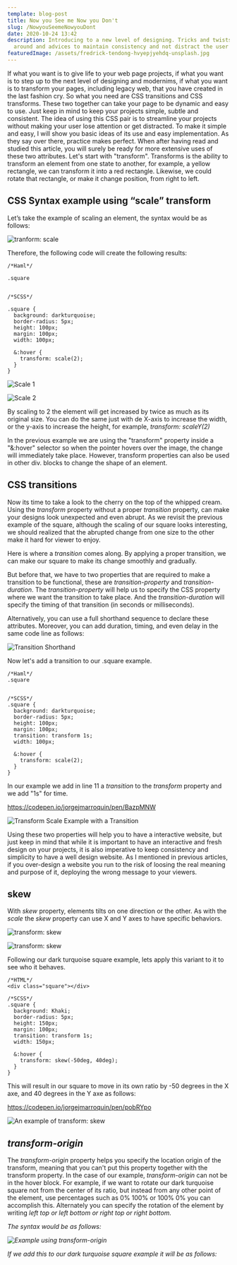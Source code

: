 ```yaml
---
template: blog-post
title: Now you See me Now you Don't
slug: /NowyouSeemeNowyouDont
date: 2020-10-24 13:42
description: Introducing to a new level of designing. Tricks and twists to play
  around and advices to maintain consistency and not distract the user
featuredImage: /assets/fredrick-tendong-hvyepjyehdq-unsplash.jpg
---
```

<!--StartFragment-->

If what you want is to give life to your web page projects, if what you want is to step up to the next level of designing and modernims, if what you want is to transform your pages, including legacy web, that you have created in the last fashion cry. So what you need are CSS transitions and CSS transforms. These two together can take your page to be dynamic and easy to use. Just keep in mind to keep your projects simple, subtle and consistent. The idea of using this CSS pair is to streamline your projects without making your user lose attention or get distracted. To make it simple and easy, I will show you basic ideas of its use and easy implementation. As they say over there, practice makes perfect. When after having read and studied this article, you will surely be ready for more extensive uses of these two attributes. Let's start with "transform". Transforms is the ability to transform an element from one state to another, for example, a yellow rectangle, we can transform it into a red rectangle. Likewise, we could rotate that rectangle, or make it change position, from right to left.

<h2>CSS Syntax example using “scale” transform</h2>

Let’s take the example of scaling an element, the syntax would be as follows:

<!--EndFragment-->

![tranform: scale](/assets/imagea1.jpg "<h2>scale</h2>")

Therefore, the following code will create the following results:

```
/*Haml*/

.square


/*SCSS*/

.square {
  background: darkturquoise;
  border-radius: 5px;
  height: 100px;
  margin: 100px;
  width: 100px;
  
  &:hover {
    transform: scale(2);
  }
}
```

![Scale 1](/assets/squarebefore.jpg "Square before scaling it to 2.")

![Scale 2](/assets/squareafter.jpg "Square after scaling it to 2")

By scaling to 2 the element will get increased by twice as much as its original size. You can do the same just with de X-axis to increase the width, or the y-axis to increase the height, for example, <i>transform: scaleY(2)</i>

In the previous example we are using the "transform" property inside a "&:hover" selector so when the pointer hovers over the image, the change will immediately take place. However, transform properties can also be used in other div. blocks to change the shape of an element.

<h2>CSS transitions</h2>

Now its time to take a look to the cherry on the top of the whipped cream. Using the <i>transform</i> property without a proper <i>transition</i> property, can make your designs look  unexpected and even abrupt. As we revisit the previous example of the square, although the scaling of our square looks interesting, we should realized that the abrupted change from one size to the other make it hard for viewer to enjoy.

Here is where a <i>transition</i> comes along.  By applying a proper transition, we can make our square to make its change smoothly and gradually. 

But before that, we have to two properties that are required to make a transition to be functional, these are <i>transition-property</i> and <i>transition-duration</i>.  The <i>transition-property</i> will help us to specify the CSS property where we want the transition to take place. And the <i>transition-duration</i> will specify the timing of that transition (in seconds or milliseconds).

Alternatively, you can use a full shorthand sequence to declare these attributes. Moreover, you can add duration, timing, and even delay in the same code line as follows:

![Transition Shorthand](/assets/transitionshorthand.jpg "Transition Shorthand")

Now let's add a transition to our .square example.

```
/*Haml*/
.square


/*SCSS*/
.square {
  background: darkturquoise;
  border-radius: 5px;
  height: 100px;
  margin: 100px;
  transition: transform 1s;
  width: 100px;
  
  &:hover {
    transform: scale(2);
  }
}
```

In our example we add in line 11 a <i>transition</i> to the <i>transform</i> property and we add "1s" for time. 

<https://codepen.io/jorgejmarroquin/pen/BazpMNW>

![Transform Scale Example with a Transition](/assets/squarewithtransition.jpg)

Using these two properties will help you to have a interactive website, but just keep in mind that while it is important to have an interactive and fresh design on your projects, it is also imperative to keep consistency and simplicity to have a well design website. As I mentioned in previous articles, if you over-design a website you run to the risk of loosing the real meaning and purpose of it, deploying the wrong message to your viewers.

<h2>skew</h2>

With <i>skew</i> property, elements tilts on one direction or the other. As with the <i>scale</i> the <i>skew</i> property can use X and Y axes to have specific behaviors.

![transform: skew](/assets/skew1.jpg "<h2>CSS Syntax examples for <i>skew</i></h2>")

![transform: skew](/assets/skew.jpg)

Following our dark turquoise square example, lets apply this variant to it to see who it behaves.

```
/*HTML*/
<div class="square"></div>

/*SCSS*/
.square {
  background: Khaki;
  border-radius: 5px;
  height: 150px;
  margin: 100px;
  transition: transform 1s;
  width: 150px;
  
  &:hover {
    transform: skew(-50deg, 40deg);
  }
}

```

This will result in our square to move in its own ratio by -50 degrees in the X axe, and 40 degrees in the Y axe as follows:

<https://codepen.io/jorgejmarroquin/pen/pobRYpo>

![An example of <i>transform: skew</i>](/assets/finalskew.jpg)

<h2><i>transform-origin</i></h2>

The <i>transform-origin</i> property helps you specify the location origin of the transform, meaning that you can't put this property together with the transform property. In the case of our example, <i>transform-origin</i> can not be in the hover block. For example, if we want to rotate our dark turquoise square not from the center of its ratio, but instead from any other point of the element, use percentages such as 0% 100% or 100% 0% you can accomplish this. Alternately you can specify the rotation of the element by writing <i>left top<i/> or  <i>left bottom<i/> or <i>right top<i/> or <i>right bottom<i/>.

The syntax would be as follows:

![Example using <i>transform-origin<i/>](/assets/origin.jpg)

If we add this to our dark turquoise square example it will be as follows: